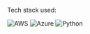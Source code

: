 Tech stack used: 

![AWS](https://cdn.jsdelivr.net/gh/devicons/devicon/icons/amazonwebservices/amazonwebservices-original-wordmark.svg)
![Azure](https://cdn.jsdelivr.net/gh/devicons/devicon/icons/azure/azure-original.svg)
![Python](https://cdn.jsdelivr.net/gh/devicons/devicon/icons/python/python-original.svg)

